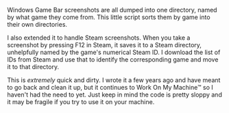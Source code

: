 Windows Game Bar screenshots are all dumped into one directory, named by what game they come from. This little script sorts them by game into their own directories.

I also extended it to handle Steam screenshots. When you take a screenshot by pressing F12 in Steam, it saves it to a Steam directory, unhelpfully named by the game's numerical Steam ID.
I download the list of IDs from Steam and use that to identify the corresponding game and move it to that directory.

This is *extremely* quick and dirty. I wrote it a few years ago and have meant to go back and clean it up, but it continues to Work On My Machine™️ so I haven't had the need to yet.
Just keep in mind the code is pretty sloppy and it may be fragile if you try to use it on your machine.
